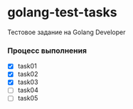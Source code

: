 # golang-test-tasks
Тестовое задание на Golang Developer

### Процесс выполнения

- [x] task01
- [x] task02
- [x] task03
- [ ] task04
- [ ] task05